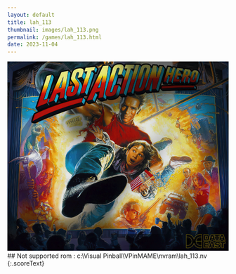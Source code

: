 ```yaml
---
layout: default
title: lah_113
thumbnail: images/lah_113.png
permalink: /games/lah_113.html
date: 2023-11-04
---
```


<img src="../images/lah_113.png" class="gameThumbnail img-fluid mx-auto align-middle">
## Not supported rom : c:\Visual Pinball\VPinMAME\nvram\lah_113.nv
{:.scoreText}


